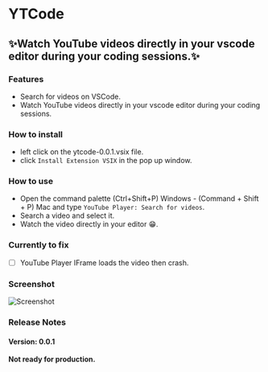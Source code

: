 # **YTCode**

## **✨Watch YouTube videos directly in your vscode editor during your coding sessions.✨**

### **Features**

- Search for videos on VSCode.
- Watch YouTube videos directly in your vscode editor during your coding sessions.

### **How to install**

- left click on the ytcode-0.0.1.vsix file.
- click `Install Extension VSIX` in the pop up window.

### **How to use**

- Open the command palette (Ctrl+Shift+P) Windows - (Command + Shift + P) Mac and type `YouTube Player: Search for videos`.
- Search a video and select it.
- Watch the video directly in your editor 😁.

### **Currently to fix**

- [ ] YouTube Player IFrame loads the video then crash.


### **Screenshot**

![Screenshot](https://i.gyazo.com/df413f196715b95bff99d7af83c68730.jpg)


### **Release Notes**

#### **Version: 0.0.1**

**Not ready for production.**

